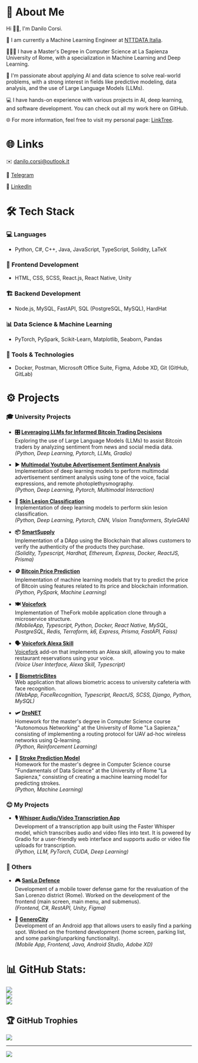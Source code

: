 # 💫 About Me
Hi 👋🏻, I'm Danilo Corsi.

🏢 I am currently a Machine Learning Engineer at [NTTDATA Italia](https://it.nttdata.com/).

👨🏻‍🎓 I have a Master's Degree in Computer Science at La Sapienza University of Rome, with a specialization in Machine Learning and Deep Learning.

🌱 I'm passionate about applying AI and data science to solve real-world problems, with a strong interest in fields like predictive modeling, data analysis, and the use of Large Language Models (LLMs).

💻 I have hands-on experience with various projects in AI, deep learning, and software development. You can check out all my work here on GitHub.

🌐 For more information, feel free to visit my personal page: [LinkTree](https://linktr.ee/danilocorsi).

# 🌐 Links
✉️ [danilo.corsi@outlook.it](mailto:danilo.corsi@outlook.it)

💬 [Telegram](https://t.me/danilocorsi)

📃 [LinkedIn](https://www.linkedin.com/in/danilocorsi97/)

# 🛠️ Tech Stack
### 💻 Languages
- Python, C#, C++, Java, JavaScript, TypeScript, Solidity, LaTeX

### 🎨 Frontend Development
- HTML, CSS, SCSS, React.js, React Native, Unity

### 🏗️ Backend Development
- Node.js, MySQL, FastAPI, SQL (PostgreSQL, MySQL), HardHat

### 📊 Data Science & Machine Learning
- PyTorch, PySpark, Scikit-Learn, Matplotlib, Seaborn, Pandas

### 🧰 Tools & Technologies
- Docker, Postman, Microsoft Office Suite, Figma, Adobe XD, Git (GitHub, GitLab)

# :gear: Projects
### 🎓 University Projects

- **🎛️ [Leveraging LLMs for Informed Bitcoin Trading Decisions](https://github.com/CorsiDanilo/Leveraging-LLMs-for-Informed-Bitcoin-Trading-Decisions)**  
  Exploring the use of Large Language Models (LLMs) to assist Bitcoin traders by analyzing sentiment from news and social media data.  
  *(Python, Deep Learning, Pytorch, LLMs, Gradio)*

- **▶️ [Multimodal Youtube Advertisement Sentiment Analysis](https://github.com/CorsiDanilo/multimodal-advertisement-sentiment-analysis)**  
  Implementation of deep learning models to perform multimodal advertisement sentiment analysis using tone of the voice, facial expressions, and remote photoplethysmography.  
  *(Python, Deep Learning, Pytorch, Multimodal Interaction)*

- **🤼 [Skin Lesion Classification](https://github.com/CorsiDanilo/skin-lesion-classification)**  
  Implementation of deep learning models to perform skin lesion classification.  
  *(Python, Deep Learning, Pytorch, CNN, Vision Transformers, StyleGAN)*

- **📦 [SmartSupply](https://github.com/CorsiDanilo/smartsupply)**  
  Implementation of a DApp using the Blockchain that allows customers to verify the authenticity of the products they purchase.  
  *(Solidity, Typescript, Hardhat, Ethereum, Express, Docker, ReactJS, Prisma)*

- **🪙 [Bitcoin Price Prediction](https://github.com/CorsiDanilo/bitcoin-price-prediction-with-pyspark)**  
  Implementation of machine learning models that try to predict the price of Bitcoin using features related to its price and blockchain information.  
  *(Python, PySpark, Machine Learning)*

- **🍽️ [Voicefork](https://github.com/CorsiDanilo/voicefork)**  
  Implementation of TheFork mobile application clone through a microservice structure.  
  *(MobileApp, Typescript, Python, Docker, React Native, MySQL, PostgreSQL, Redis, Terraform, k6, Express, Prisma, FastAPI, Faiss)*

- **🗣️ [Voicefork Alexa Skill](https://github.com/CorsiDanilo/voicefork-alexa-skill)**  
  [Voicefork](https://github.com/CorsiDanilo/voicefork) add-on that implements an Alexa skill, allowing you to make restaurant reservations using your voice.  
  *(Voice User Interface, Alexa Skill, Typescript)*

- **👋 [BiometricBites](https://github.com/CorsiDanilo/BiometricBites)**  
  Web application that allows biometric access to university cafeteria with face recognition.  
  *(WebApp, FaceRecognition, Typescript, ReactJS, SCSS, Django, Python, MySQL)*

- **🛩️ [DroNET](https://github.com/CorsiDanilo/dronet)**  
  Homework for the master's degree in Computer Science course "Autonomous Networking" at the University of Rome "La Sapienza," consisting of implementing a routing protocol for UAV ad-hoc wireless networks using Q-learning.  
  *(Python, Reinforcement Learning)*

- **🫠 [Stroke Prediction Model](https://github.com/CorsiDanilo/fundamentals-of-data-science-homework-and-project)**  
  Homework for the master's degree in Computer Science course "Fundamentals of Data Science" at the University of Rome "La Sapienza," consisting of creating a machine learning model for predicting strokes.  
  *(Python, Machine Learning)*

### 😊 My Projects

- **🎙️ [Whisper Audio/Video Transcription App](https://github.com/CorsiDanilo/whisper-utility)**  
  Development of a transcription app built using the Faster Whisper model, which transcribes audio and video files into text. It is powered by Gradio for a user-friendly web interface and supports audio or video file uploads for transcription.  
  *(Python, LLM, PyTorch, CUDA, Deep Learning)*

### 🤝 Others

- **🎮 [SanLo Defence](https://sanloproject.it/)**  
  Development of a mobile tower defense game for the revaluation of the San Lorenzo district (Rome). Worked on the development of the frontend (main screen, main menu, and submenus).  
  *(Frontend, C#, RestAPI, Unity, Figma)*

- **🚗 [GeneroCity](https://www.generocity.it/)**  
  Development of an Android app that allows users to easily find a parking spot. Worked on the frontend development (home screen, parking list, and some parking/unparking functionality).  
  *(Mobile App, Frontend, Java, Android Studio, Adobe XD)*


# 📊 GitHub Stats:
![](https://github-readme-stats.vercel.app/api?username=CorsiDanilo&theme=nord&hide_border=true&include_all_commits=true&count_private=true)<br/>
![](https://github-readme-streak-stats.herokuapp.com/?user=CorsiDanilo&theme=nord&hide_border=true)<br/>
![](https://github-readme-stats.vercel.app/api/top-langs/?username=CorsiDanilo&theme=nord&hide_border=true&include_all_commits=true&count_private=true&layout=compact)

## 🏆 GitHub Trophies
![](https://github-profile-trophy.vercel.app/?username=CorsiDanilo&theme=nord&no-frame=true&no-bg=false&margin-w=4)

---
[![](https://visitcount.itsvg.in/api?id=CorsiDanilo&label=Profile%20Views&color=0&icon=0&pretty=false)](https://visitcount.itsvg.in)
